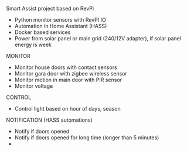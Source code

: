 Smart Assist project based on RevPi
- Python monitor sensors with RevPI IO
- Automation in Home Assistant (HASS)
- Docker based services
- Power from solar panel or main grid (240/12V adapter), if solar panel energy is week


MONITOR
- Monitor house doors with contact sensors
- Monitor gara door with zigbee wireless sensor
- Monitor motion in main door with PIR sensor
- Monitor voltage

CONTROL
- Control light based on hour of days, season

NOTIFICATION (HASS automations)
- Notify if doors opened
- Notify if doors opened for long time (longer than 5 minutes)
-  
